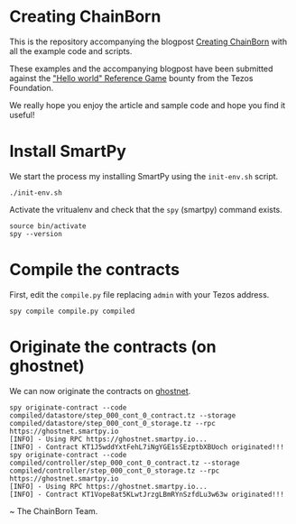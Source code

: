 # Creating ChainBorn

This is the repository accompanying the blogpost [Creating ChainBorn](https://medium.com/chainborn/creating-chainborn-fce259fde45d) with all the example code and scripts.

These examples and the accompanying blogpost have been submitted against the ["Hello world" Reference Game](https://tezos.foundation/bounty-program/) bounty from the Tezos Foundation.

We really hope you enjoy the article and sample code and hope you find it useful!

# Install SmartPy

We start the process my installing SmartPy using the `init-env.sh` script.

```
./init-env.sh
```

Activate the vritualenv and check that the `spy` (smartpy) command exists.

```
source bin/activate
spy --version
```

# Compile the contracts

First, edit the `compile.py` file replacing `admin` with your Tezos address.

```
spy compile compile.py compiled
```

# Originate the contracts (on ghostnet)

We can now originate the contracts on [ghostnet](https://teztnets.xyz/).

```
spy originate-contract --code compiled/datastore/step_000_cont_0_contract.tz --storage compiled/datastore/step_000_cont_0_storage.tz --rpc https://ghostnet.smartpy.io
[INFO] - Using RPC https://ghostnet.smartpy.io...
[INFO] - Contract KT1J5wddYxtFehL7iNgYGE1sSEzptbXBUoch originated!!!
spy originate-contract --code compiled/controller/step_000_cont_0_contract.tz --storage compiled/controller/step_000_cont_0_storage.tz --rpc https://ghostnet.smartpy.io
[INFO] - Using RPC https://ghostnet.smartpy.io...
[INFO] - Contract KT1Vope8at5KLwtJrzgLBmRYnSzfdLu3w63w originated!!!
```

~ The ChainBorn Team.
